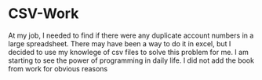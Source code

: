 # CSV-Work
At my job, I needed to find if there were any duplicate account numbers in a large spreadsheet. There may have been a way to do it in excel, but I decided to use my knowlege of csv files to solve this problem for me. 
I am starting to see the power of programming in daily life.
I did not add the book from work for obvious reasons

